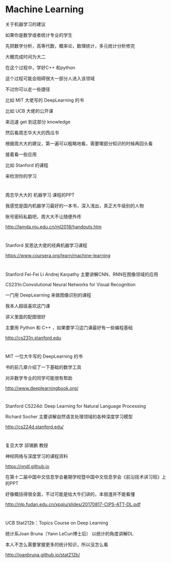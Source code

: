 # Machine Learning

关于机器学习的建议

如果你是数学或者统计专业的学生

先把数学分析，高等代数，概率论，数理统计，多元统计分析修完

大概完成时间为大二

在这个过程中，学好C++ 和python

这个过程可能会阻碍很大一部分人进入该领域

不过你可以走一些捷径

比如 MIT 大佬写的 DeepLearning 的书

比如 UCB 大佬的公开课

来迅速 get 到这部分 knowledge

然后看周志华大大的西瓜书

根据周大大的建议，第一遍可以粗略地看，需要哪部分知识的时候再回头看

接着看一些应用

比如 Stanford 的课程

来检测你的学习
#
#
#
周志华大大的 机器学习 课程的PPT

我感觉是国内机器学习最好的一本书，深入浅出，真正大牛级别的人物

账号密码私戳吧，周大大不让随便外传

http://lamda.nju.edu.cn/ml2018/handouts.htm
#
#
#
Stanford 吴恩达大佬的经典机器学习课程

https://www.coursera.org/learn/machine-learning
#
#
#
Stanford Fei-Fei Li Andrej Karpathy 主要讲解CNN、RNN在图像领域的应用

CS231n:Convolutional Neural Networks for Visual Recognition

一门用 DeepLearning 来做图像识别的课程

我本人超级喜欢这门课

讲义里面的配图很好

主要用 Python 和 C++ ，如果要学习这门课最好有一些编程基础

http://cs231n.stanford.edu
#
#
#
MIT 一位大牛写的 DeepLearning 的书

书的前几章介绍了一下基础的数学工具

对非数学专业的同学可能很有帮助

http://www.deeplearningbook.org/
#
#
#
Stanford CS224d: Deep Learning for Natural Language Processing

Richard Socher 主要讲解自然语言处理领域的各种深度学习模型

http://cs224d.stanford.edu/
#
#
#
复旦大学 邱锡鹏 教授

神经网络与深度学习的课程资料

https://nndl.github.io

在第十二届中国中文信息学会暑期学校暨中国中文信息学会《前沿技术讲习班》上的PPT

好像概括得很全面，不过可能是给大牛们讲的，本弱渣并不能看懂

http://nlp.fudan.edu.cn/xpqiu/slides/20170817-CIPS-ATT-DL.pdf
#
#
#
UCB Stat212b：Topics Course on Deep Learning

统计系Joan Bruna（Yann LeCun博士后） 以统计的角度讲解DL

本人不怎么需要掌握更多的统计知识，所以没怎么看

http://joanbruna.github.io/stat212b/
#
#
#
#
